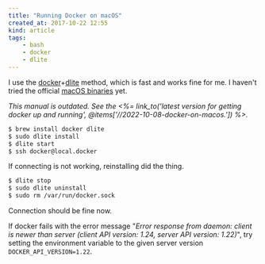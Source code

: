 ```yaml
---
title: "Running Docker on macOS"
created_at: 2017-10-22 12:55
kind: article
tags:
    - bash
    - docker
    - dlite
---
```


I use the [docker][docker]+[dlite][dlite] method, which is fast and works fine for me. I haven't tried the official [macOS binaries][docker-mac] yet.

_This manual is outdated. See the <%= link_to('latest version for getting docker up and running', @items['/*/2022-10-08-docker-on-macos.*']) %>._

~~~ bash
$ brew install docker dlite
$ sudo dlite install
$ dlite start
$ ssh docker@local.docker
~~~

If connecting is not working, reinstalling did the thing.

~~~ bash
$ dlite stop
$ sudo dlite uninstall
$ sudo rm /var/run/docker.sock
~~~

Connection should be fine now.

If docker fails with the error message "_Error response from daemon: client is newer than server (client API version: 1.24, server API version: 1.22)_", try setting the environment variable to the given server version `DOCKER_API_VERSION=1.22`.

  [docker-mac]: https://www.docker.com/docker-mac
  [docker]: https://www.docker.com/
  [dlite]: https://github.com/nlf/dlite
